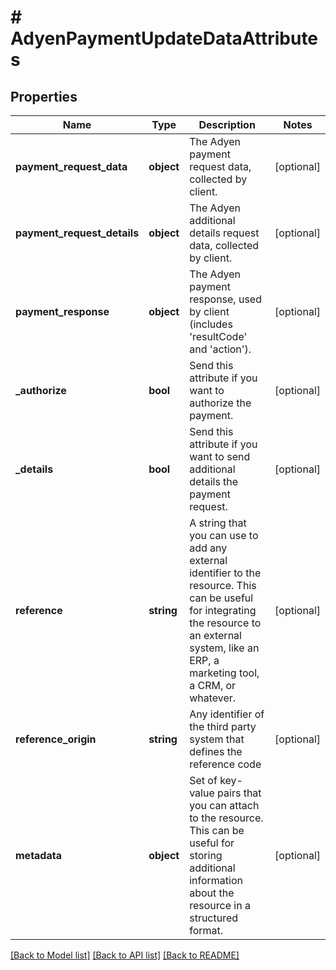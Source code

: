 # # AdyenPaymentUpdateDataAttributes

## Properties

Name | Type | Description | Notes
------------ | ------------- | ------------- | -------------
**payment_request_data** | **object** | The Adyen payment request data, collected by client. | [optional]
**payment_request_details** | **object** | The Adyen additional details request data, collected by client. | [optional]
**payment_response** | **object** | The Adyen payment response, used by client (includes &#39;resultCode&#39; and &#39;action&#39;). | [optional]
**_authorize** | **bool** | Send this attribute if you want to authorize the payment. | [optional]
**_details** | **bool** | Send this attribute if you want to send additional details the payment request. | [optional]
**reference** | **string** | A string that you can use to add any external identifier to the resource. This can be useful for integrating the resource to an external system, like an ERP, a marketing tool, a CRM, or whatever. | [optional]
**reference_origin** | **string** | Any identifier of the third party system that defines the reference code | [optional]
**metadata** | **object** | Set of key-value pairs that you can attach to the resource. This can be useful for storing additional information about the resource in a structured format. | [optional]

[[Back to Model list]](../../README.md#models) [[Back to API list]](../../README.md#endpoints) [[Back to README]](../../README.md)
